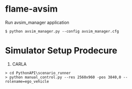 # flame-avsim

Run avsim_manager application
```
$ python avsim_manager.py --config avsim_manager.cfg
```

# Simulator Setup Prodecure
1. CARLA
```
> cd PythonAPI\scenario_runner
> python manual_control.py --res 2560x960 -pos 3840,0 --rolename=ego_vehicle
```